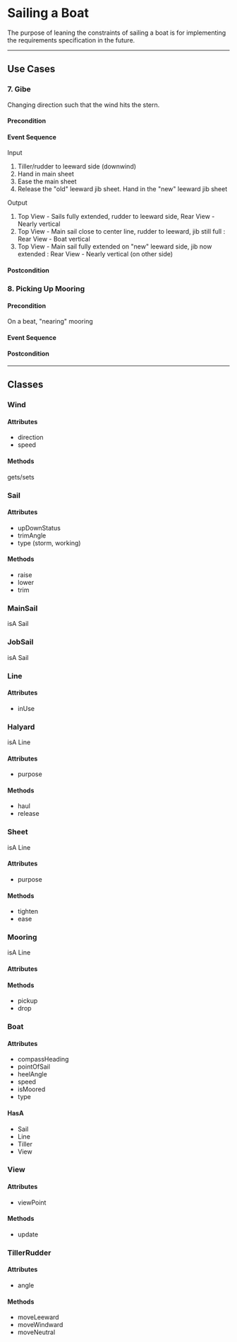 # Sailing a Boat

The purpose of leaning the constraints of sailing a boat is for implementing the requirements specification in the future.

-------------------------------

## Use Cases

### 7. Gibe

Changing direction such that the wind hits the stern.

#### Precondition



#### Event Sequence

Input

1. Tiller/rudder to leeward side (downwind)
2. Hand in main sheet
3. Ease the main sheet
4. Release the "old" leeward jib sheet. Hand in the "new" leeward jib sheet

Output

1. Top View - Sails fully extended, rudder to leeward side, Rear View - Nearly vertical
2. Top View - Main sail close to center line, rudder to leeward, jib still full : Rear View - Boat vertical
3. Top View - Main sail fully extended on "new" leeward side, jib now extended : Rear View - Nearly vertical (on other side)

#### Postcondition



### 8. Picking Up Mooring

#### Precondition

On a beat, "nearing" mooring

#### Event Sequence

#### Postcondition

----------

## Classes

### Wind

#### Attributes

- direction
- speed

#### Methods

gets/sets

### Sail

#### Attributes

- upDownStatus
- trimAngle
- type (storm, working)

#### Methods

- raise
- lower
- trim

### MainSail

isA Sail

### JobSail

isA Sail

### Line

#### Attributes

- inUse

### Halyard

isA Line

#### Attributes

- purpose

#### Methods

- haul
- release

### Sheet

isA Line

#### Attributes

- purpose

#### Methods

- tighten
- ease

### Mooring

isA Line

#### Attributes


#### Methods

- pickup
- drop

### Boat

#### Attributes

- compassHeading
- pointOfSail
- heelAngle
- speed
- isMoored
- type

#### HasA

- Sail
- Line
- Tiller
- View

### View

#### Attributes

- viewPoint

#### Methods

- update

### TillerRudder

#### Attributes

- angle

#### Methods

- moveLeeward
- moveWindward
- moveNeutral








